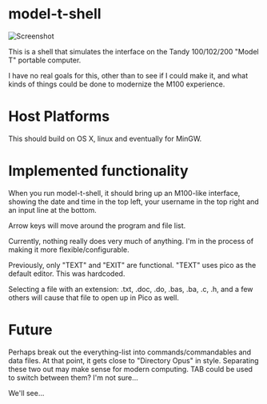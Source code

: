 model-t-shell
=============

![Screenshot](http://umlautllama.com/rand/model-t-shell-004.png "Screenshot")

This is a shell that simulates the interface on the Tandy 100/102/200
"Model T" portable computer.

I have no real goals for this, other than to see if I could make it, 
and what kinds of things could be done to modernize the M100 experience.

# Host Platforms

This should build on OS X, linux and eventually for MinGW.

# Implemented functionality

When you run model-t-shell, it should bring up an M100-like interface, showing
the date and time in the top left, your username in the top right and an 
input line at the bottom.

Arrow keys will move around the program and file list.

Currently, nothing really does very much of anything. I'm in the process of 
making it more flexible/configurable.

Previously, only "TEXT" and "EXIT" are functional.  "TEXT" uses pico 
as the default editor.  This was hardcoded. 

Selecting a file with an extension: .txt, .doc, .do, .bas, .ba, .c,
.h, and a few others will cause that file to open up in Pico as well.

# Future

Perhaps break out the everything-list into commands/commandables
and data files. At that point, it gets close to "Directory Opus"
in style.  Separating these two out may make sense for modern 
computing.  TAB could be used to switch between them?  I'm not 
sure...

We'll see...
